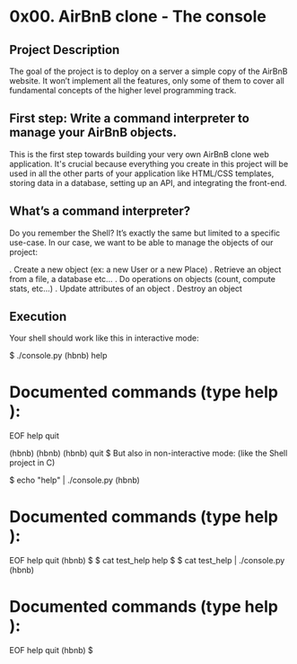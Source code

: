 # 0x00. AirBnB clone - The console

## Project Description

The goal of the project is to deploy on a server a simple copy of the AirBnB website. It won’t implement all the features, only some of them to cover all fundamental concepts of the higher level programming track. 

## First step: Write a command interpreter to manage your AirBnB objects.

This is the first step towards building your very own AirBnB clone web application. It's crucial because everything you create in this project will be used in all the other parts of your application like HTML/CSS templates, storing data in a database, setting up an API, and integrating the front-end.

## What’s a command interpreter?

Do you remember the Shell? It’s exactly the same but limited to a specific use-case. In our case, we want to be able to manage the objects of our project:

 . Create a new object (ex: a new User or a new Place)
 . Retrieve an object from a file, a database etc…
 . Do operations on objects (count, compute stats, etc…)
 . Update attributes of an object
 . Destroy an object

## Execution

Your shell should work like this in interactive mode:

$ ./console.py
(hbnb) help

Documented commands (type help <topic>):
========================================
EOF  help  quit

(hbnb) 
(hbnb) 
(hbnb) quit
$
But also in non-interactive mode: (like the Shell project in C)

$ echo "help" | ./console.py
(hbnb)

Documented commands (type help <topic>):
========================================
EOF  help  quit
(hbnb) 
$
$ cat test_help
help
$
$ cat test_help | ./console.py
(hbnb)

Documented commands (type help <topic>):
========================================
EOF  help  quit
(hbnb) 
$
